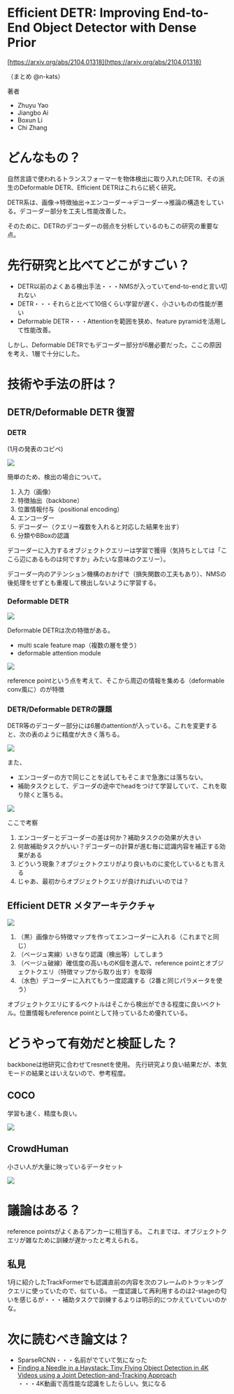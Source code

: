 # Efficient DETR: Improving End-to-End Object Detector with Dense Prior
[https://arxiv.org/abs/2104.01318](https://arxiv.org/abs/2104.01318)

（まとめ @n-kats）

著者
* Zhuyu Yao
* Jiangbo Ai
* Boxun Li
* Chi Zhang

# どんなもの？
自然言語で使われるトランスフォーマーを物体検出に取り入れたDETR、その派生のDeformable DETR、Efficient DETRはこれらに続く研究。

DETR系は、画像→特徴抽出→エンコーダー→デコーダー→推論の構造をしている。デコーダー部分を工夫し性能改善した。

そのために、DETRのデコーダーの弱点を分析しているのもこの研究の重要な点。

# 先行研究と比べてどこがすごい？
* DETR以前のよくある検出手法・・・NMSが入っていてend-to-endと言い切れない
* DETR・・・それらと比べて10倍くらい学習が遅く、小さいものの性能が悪い
* Deformable DETR・・・Attentionを範囲を狭め、feature pyramidを活用して性能改善。

しかし、Deformable DETRでもデコーダー部分が6層必要だった。ここの原因を考え、1層で十分にした。


# 技術や手法の肝は？
## DETR/Deformable DETR 復習
### DETR
(1月の発表のコピペ)

![](./efficient_detr_2104.01319/network_detr.png)

簡単のため、検出の場合について。

1. 入力（画像）
2. 特徴抽出（backbone）
3. 位置情報付与（positional encoding）
4. エンコーダー
5. デコーダー（クエリー複数を入れると対応した結果を出す）
6. 分類やBBoxの認識

デコーダーに入力するオブジェクトクエリーは学習で獲得（気持ちとしては「ここら辺にあるものは何ですか」みたいな意味のクエリー）。

デコーダー内のアテンション機構のおかげで（損失関数の工夫もあり）、NMSの後処理をせずとも重複して検出しないように学習する。

### Deformable DETR
![](./efficient_detr_2104.01319/network_deformable_detr.png)

Deformable DETRは次の特徴がある。
* multi scale feature map（複数の層を使う）
* deformable attention module

![](./efficient_detr_2104.01319/network_deformable_attention.png)

reference pointという点を考えて、そこから周辺の情報を集める（deformable conv風に）のが特徴

### DETR/Deformable DETRの課題
DETR等のデコーダー部分には6層のattentionが入っている。これを変更すると、次の表のように精度が大きく落ちる。

![](./efficient_detr_2104.01319/effect_num_decoder.png)

また、
* エンコーダーの方で同じことを試してもそこまで急激には落ちない。
* 補助タスクとして、デコーダの途中でheadをつけて学習していて、これを取り除くと落ちる。

![](./efficient_detr_2104.01319/effect_encoder_subtask.png)

ここで考察
1. エンコーダーとデコーダーの差は何か？補助タスクの効果が大きい
2. 何故補助タスクがいい？デコーダーの計算が進む毎に認識内容を補正する効果がある
3. どういう現象？オブジェクトクエリがより良いものに変化しているとも言える
4. じゃあ、最初からオブジェクトクエリが良ければいいのでは？

## Efficient DETR メタアーキテクチャ

![](./efficient_detr_2104.01319/network_efficient_detr.png)

1. （黒）画像から特徴マップを作ってエンコーダーに入れる（これまでと同じ）
2. （ベージュ実線）いきなり認識（検出等）してしまう
3. （ベージュ破線）確信度の高いものK個を選んで、reference pointとオブジェクトクエリ（特徴マップから取り出す）を取得
4. （水色）デコーダーに入れてもう一度認識する（2番と同じパラメータを使う）

オブジェクトクエリにするベクトルはそこから検出ができる程度に良いベクトル。位置情報もreference pointとして持っているため優れている。

# どうやって有効だと検証した？
backboneは他研究に合わせてresnetを使用。
先行研究より良い結果だが、本気モードの結果とはいえないので、参考程度。

## COCO
学習も速く、精度も良い。

![](./efficient_detr_2104.01319/scores_coco.png)

## CrowdHuman
小さい人が大量に映っているデータセット

![](./efficient_detr_2104.01319/scores_crowd_human.png)


# 議論はある？
reference pointsがよくあるアンカーに相当する。
これまでは、オブジェクトクエリが雑なために訓練が遅かったと考えられる。

## 私見
1月に紹介したTrackFormerでも認識直前の内容を次のフレームのトラッキングクエリに使っていたので、似ている。
一度認識して再利用するのは2-stageの匂いを感じるが・・・補助タスクで訓練するよりは明示的につかえていていいのかな。

# 次に読むべき論文は？
* SparseRCNN・・・名前がでていて気になった
* [Finding a Needle in a Haystack: Tiny Flying Object Detection in 4K Videos using a Joint Detection-and-Tracking Approach](https://arxiv.org/abs/2105.08253)  
  ・・・4K動画で高性能な認識をしたらしい。気になる